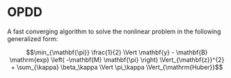 # OPDD
A fast converging algorithm to solve the nonlinear problem in the following generalized form:

$$\min_{\mathbf{\pi}} \frac{1}{2} \Vert \mathbf{y} - \mathbf{B} \mathrm{exp} \left( -\mathbf{M} \mathbf{\pi} \right) \Vert_{\mathbf{z}}^{2} + \sum_{\kappa} \beta_\kappa \Vert \pi_\kappa \Vert_{\mathrm{Huber}}$$
